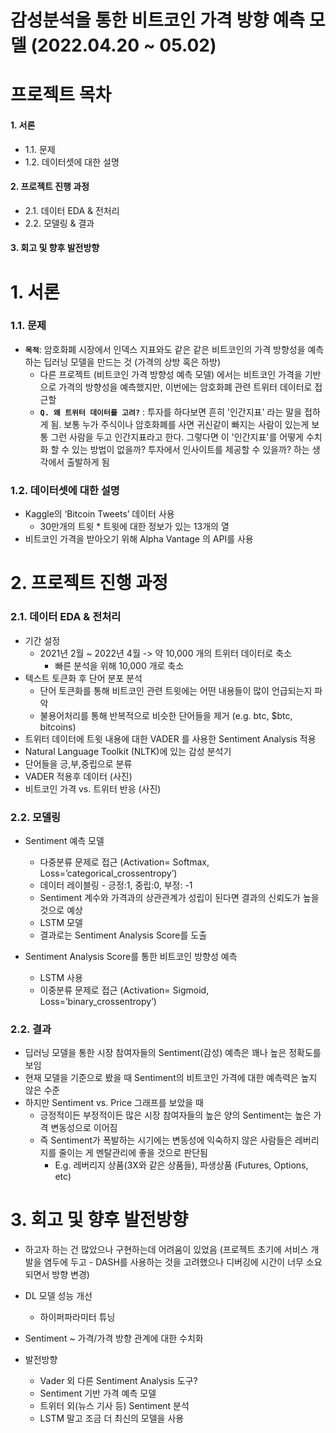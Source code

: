 
# 감성분석을 통한 비트코인 가격 방향 예측 모델 (2022.04.20 ~ 05.02) 

# 프로젝트 목차 

#### 1. 서론
 - 1.1. 문제
 - 1.2. 데이터셋에 대한 설명 

#### 2. 프로젝트 진행 과정 
- 2.1. 데이터 EDA & 전처리 
- 2.2. 모델링 & 결과 

#### 3. 회고 및 향후 발전방향  

# 1. 서론 
### 1.1. 문제
- **`목적`**: 암호화폐 시장에서 인덱스 지표와도 같은 같은 비트코인의 가격 방향성을 예측하는 딥러닝 모델을 만드는 것 (가격의 상방 혹은 하방) 
  - 다른 프로젝트 (비트코인 가격 방향성 예측 모델) 에서는 비트코인 가격을 기반으로 가격의 방향성을 예측했지만, 이번에는 암호화폐 관련 트위터 데이터로 접근할  
  - **`Q. 왜 트위터 데이터를 고려?`** : 투자를 하다보면 흔히 '인간지표' 라는 말을 접하게 됨. 보통 누가 주식이나 암호화폐를 사면 귀신같이 빠지는 사람이 있는게 보통 그런 사람을 두고 인간지표라고 한다. 그렇다면 이 '인간지표'를 어떻게 수치화 할 수 있는 방법이 없을까? 투자에서 인사이트를 제공할 수 있을까? 하는 생각에서 출발하게 됨  

### 1.2. 데이터셋에 대한 설명 
- Kaggle의 ‘Bitcoin Tweets’ 데이터 사용 
  - 30만개의 트윗 * 트윗에 대한 정보가 있는 13개의 열 
- 비트코인 가격을 받아오기 위해 Alpha Vantage 의 API를 사용 

# 2. 프로젝트 진행 과정 
### 2.1. 데이터 EDA & 전처리 
- 기간 설정
  - 2021년 2월 ~ 2022년 4월 -> 약 10,000 개의 트위터 데이터로 축소 
    - 빠른 분석을 위해 10,000 개로 축소
- 텍스트 토큰화 후 단어 분포 분석 
  - 단어 토큰화를 통해 비트코인 관련 트윗에는 어떤 내용들이 많이 언급되는지 파악
  - 불용어처리를 통해 반복적으로 비슷한 단어들을 제거 (e.g. btc, $btc, bitcoins)  
- 트위터 데이터에 트윗 내용에 대한 VADER 를 사용한 Sentiment Analysis 적용 
 - Natural Language Toolkit (NLTK)에 있는 감성 분석기 
 - 단어들을 긍,부,중립으로 분류 
- VADER 적용후 데이터
(사진) 
- 비트코인 가격 vs. 트위터 반응
(사진)

### 2.2. 모델링 

- Sentiment 예측 모델 
  - 다중분류 문제로 접근 (Activation= Softmax, Loss=’categorical_crossentropy’) 
  - 데이터 레이블링 - 긍정:1, 중립:0, 부정: -1
  - Sentiment 계수와 가격과의 상관관계가 성립이 된다면 결과의 신뢰도가 높을 것으로 예상
  - LSTM 모델 
  - 결과로는 Sentiment Analysis Score를 도출 

- Sentiment Analysis Score를 통한 비트코인 방향성 예측 
  - LSTM 사용 
  - 이중분류 문제로 접근 (Activation= Sigmoid, Loss=’binary_crossentropy’) 

### 2.2. 결과 

- 딥러닝 모델을 통한 시장 참여자들의 Sentiment(감성) 예측은 꽤나 높은 정확도를 보임 
- 현재 모델을 기준으로 봤을 때 Sentiment의 비트코인 가격에 대한 예측력은 높지 않은 수준 
- 하지만 Sentiment vs. Price 그래프를 보았을 때 	
  - 긍정적이든 부정적이든 많은 시장 참여자들의 높은 양의 Sentiment는 높은 가격 변동성으로 이어짐
  - 즉 Sentiment가 폭발하는 시기에는 변동성에 익숙하지 않은 사람들은 레버리지를 줄이는 게 멘탈관리에 좋을 것으로 판단됨
    - E.g. 레버리지 상품(3X와 같은 상품들), 파생상품 (Futures, Options, etc)
 
# 3. 회고 및 향후 발전방향  
- 하고자 하는 건 많았으나 구현하는데 어려움이 있었음 (프로젝트 초기에 서비스 개발을 염두에 두고 - DASH를 사용하는 것을 고려했으나 디버깅에 시간이 너무 소요되면서 방향 변경)
- DL 모델 성능 개선 
  - 하이퍼파라미터 튜닝 
- Sentiment ~ 가격/가격 방향 관계에 대한 수치화

- 발전방향 
  - Vader 외 다른 Sentiment Analysis 도구? 
  - Sentiment 기반 가격 예측 모델  
  - 트위터 외(뉴스 기사 등) Sentiment 분석 
  - LSTM 말고 조금 더 최신의 모델을 사용 





